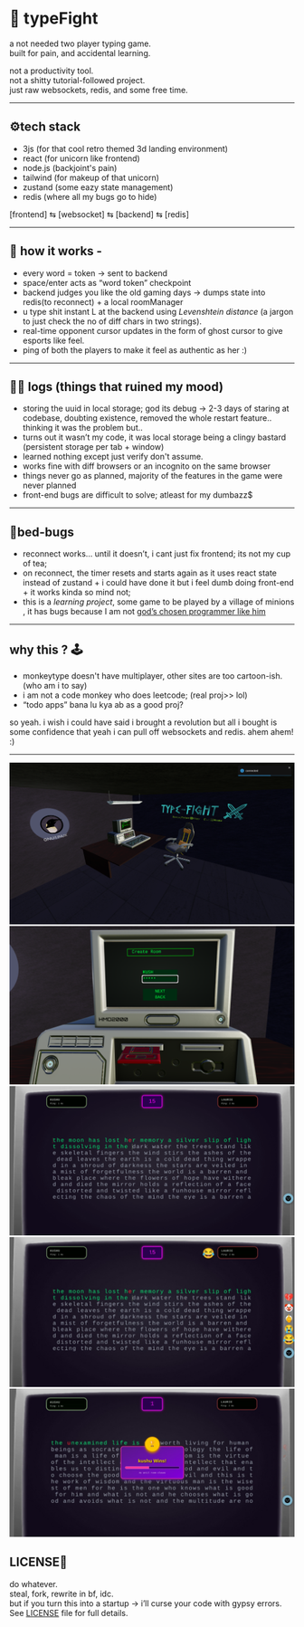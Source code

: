 # 🦑 typeFight  

a not needed two player typing game.  
built for pain, and accidental learning.  

not a productivity tool.  
not a shitty tutorial-followed project.  
just raw websockets, redis, and some free time.  

---

## ⚙️tech stack  
- 3js (for that cool retro themed 3d landing environment)
- react (for unicorn like frontend)  
- node.js (backjoint's pain)  
- tailwind (for makeup of that unicorn)  
- zustand (some eazy state management)  
- redis (where all my bugs go to hide)  

[frontend] ⇆ [websocket] ⇆ [backend] ⇆ [redis]  

---

## 🧩 how it works -   
- every word = token → sent to backend  
- space/enter acts as “word token” checkpoint  
- backend judges you like the old gaming days → dumps state into redis(to reconnect) + a local roomManager  
- u type shit instant L at the backend using  *Levenshtein distance* (a jargon to just check the no of diff chars in two strings).  
- real-time opponent cursor updates in the form of ghost cursor to give esports like feel.
- ping of both the players to make it feel as authentic as her :)  

---

## 😮‍💨 logs (things that ruined my mood)  
- storing the uuid in local storage; god its debug → 2-3 days of staring at codebase, doubting existence, removed the whole restart feature.. thinking it was the problem but..
- turns out it wasn’t my code, it was local storage being a clingy bastard (persistent storage per tab + window)  
- learned nothing except just verify don't assume.  
- works fine with diff browsers or an incognito on the same browser 
- things never go as planned, majority of the features in the  game were never planned
- front-end bugs are difficult to solve; atleast for my dumbazz$

---

## 🐛bed-bugs  
- reconnect works… until it doesn’t, i cant just fix frontend; its not my cup of tea;
- on reconnect, the timer resets and starts again as it uses react state instead of zustand + i could have done it but i feel dumb doing front-end + it works kinda so mind not;
- this is a *learning project*, some game to be played by a village of minions , it has bugs because I am not [god’s chosen programmer like him](https://www.youtube.com/watch?v=YPSza4zN4H4)  

---

## why this ? 🕹️  
- monkeytype doesn't have multiplayer, other sites are too cartoon-ish. (who am i to say)  
- i am not a code monkey who does leetcode; (real proj>> lol)  
- “todo apps” bana lu kya ab as a good proj?  

so yeah. i wish i could have said i brought a revolution but all i bought is some confidence that yeah i can pull off websockets and redis. ahem ahem!  :)

---

![landing](./assets/first.png)
![terminal-UI](./assets/second.png)
![arena.tsx](./assets/third.png)
![emoji-taunt](./assets/fourth.jpg)
![winner](./assets/last.jpg)



## LICENSE📜
do whatever.  
steal, fork, rewrite in bf, idc.  
but if you turn this into a startup → i’ll curse your code with gypsy errors.  
See [LICENSE](./LICENSE) file for full details.

